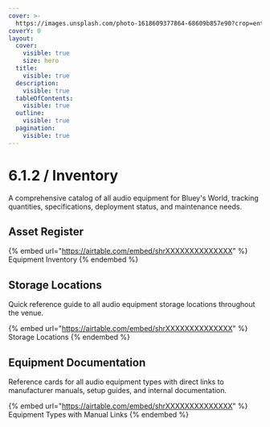 ```yaml
---
cover: >-
  https://images.unsplash.com/photo-1618609377864-68609b857e90?crop=entropy&cs=srgb&fm=jpg&ixid=M3wxOTcwMjR8MHwxfHNlYXJjaHw0fHxhdWRpb3xlbnwwfHx8fDE3NDU5OTQ1NDF8MA&ixlib=rb-4.0.3&q=85
coverY: 0
layout:
  cover:
    visible: true
    size: hero
  title:
    visible: true
  description:
    visible: true
  tableOfContents:
    visible: true
  outline:
    visible: true
  pagination:
    visible: true
---
```


# 6.1.2 / Inventory

A comprehensive catalog of all audio equipment for Bluey's World, tracking quantities, specifications, deployment status, and maintenance needs.

## Asset Register

{% embed url="https://airtable.com/embed/shrXXXXXXXXXXXXXX" %}
Equipment Inventory
{% endembed %}

## Storage Locations

Quick reference guide to all audio equipment storage locations throughout the venue.

{% embed url="https://airtable.com/embed/shrXXXXXXXXXXXXXX" %}
Storage Locations
{% endembed %}

## Equipment Documentation

Reference cards for all audio equipment types with direct links to manufacturer manuals, setup guides, and internal documentation.

{% embed url="https://airtable.com/embed/shrXXXXXXXXXXXXXX" %}
Equipment Types with Manual Links
{% endembed %}